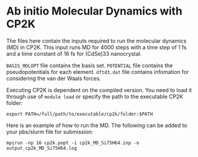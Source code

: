 # Ab initio Molecular Dynamics with CP2K

The files here contain the inputs required to run the molecular dynamics (MD) in CP2K. This input runs MD for 4000 steps with a time step of 1 fs and a time constant of 16 fs for (CdSe)33 nanocrystal.

`BASIS_MOLOPT` file contains the basis set.
`POTENTIAL` file contains the pseudopotentials for each element.
`dftd3.dat` file contains infomation for considering the van der Waals forces.

Executing CP2K is dependent on the compiled version. You need to load it through use of `module load` or specify the path to the executable CP2K folder:

`export PATH=/full/path/to/executable/cp2k/folder:$PATH`

Here is an example of how to run the MD. The following can be added to your pbs/slurm file for submission:

`mpirun -np 16 cp2k.popt -i cp2k_MD_Si75H64.inp -o output_cp2k_MD_Si75H64.log`
